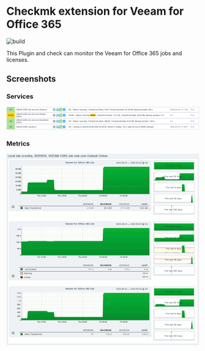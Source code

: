 # Checkmk extension for Veeam for Office 365

![build](https://github.com/jiuka/check_veeam_o365/workflows/build/badge.svg)

This Plugin and check can monitor the Veeam for Office 365 jobs and licenses.

## Screenshots
### Services
![Services](examples/veeam_o365_services.png)
### Metrics
![Metrics](examples/veeam_o365_metrics.png)